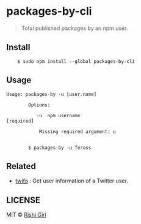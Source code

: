 # packages-by-cli

> Total published packages by an npm user.

## Install 

```
	$ sudo npm install --global packages-by-cli
```

## Usage

```
Usage: packages-by -u [user.name]

		Options:
 
           -u  npm username                                                [required]
 
            Missing required argument: u
 
 
		$ packages-by -u feross
```

## Related

- [twifo](https://github.com/codedotjs/twifo-cli) : Get user information of a Twitter user.

## LICENSE

MIT &copy; [Rishi Giri](http://rishigiri.com)

